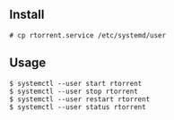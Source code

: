 Install
-------

```
# cp rtorrent.service /etc/systemd/user
```

Usage
-----

```
$ systemctl --user start rtorrent
$ systemctl --user stop rtorrent
$ systemctl --user restart rtorrent
$ systemctl --user status rtorrent
```
